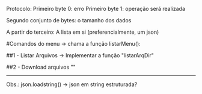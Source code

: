 Protocolo:
Primeiro byte 0: erro
Primeiro byte 1: operação será realizada

Segundo conjunto de bytes: o tamanho dos dados

A partir do terceiro: A lista em si (preferencialmente, um json)

#Comandos do menu -> chama a função listarMenu():

##1 - Listar Arquivos
-> Implementar a função "listarArqDir"

##2 - Download arquivos ""


----------------------------------------------------------------------------------------------------------------------------------------
Obs.:
json.loadstring() -> json em string estruturada?
